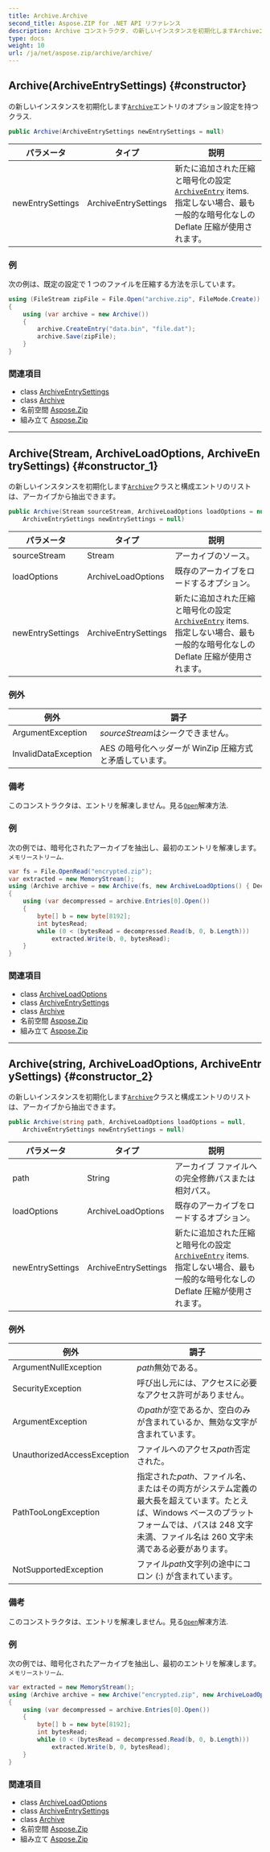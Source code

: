 ```yaml
---
title: Archive.Archive
second_title: Aspose.ZIP for .NET API リファレンス
description: Archive コンストラクタ. の新しいインスタンスを初期化しますArchiveエントリのオプション設定を持つクラス.
type: docs
weight: 10
url: /ja/net/aspose.zip/archive/archive/
---
```

## Archive(ArchiveEntrySettings) {#constructor}

の新しいインスタンスを初期化します[`Archive`](../)エントリのオプション設定を持つクラス.

```csharp
public Archive(ArchiveEntrySettings newEntrySettings = null)
```

| パラメータ | タイプ | 説明 |
| --- | --- | --- |
| newEntrySettings | ArchiveEntrySettings | 新たに追加された圧縮と暗号化の設定[`ArchiveEntry`](../../archiveentry/) items. 指定しない場合、最も一般的な暗号化なしの Deflate 圧縮が使用されます。 |

### 例

次の例は、既定の設定で 1 つのファイルを圧縮する方法を示しています。

```csharp
using (FileStream zipFile = File.Open("archive.zip", FileMode.Create))
{
    using (var archive = new Archive())
    {
        archive.CreateEntry("data.bin", "file.dat");
        archive.Save(zipFile);
    }
}
```

### 関連項目

* class [ArchiveEntrySettings](../../../aspose.zip.saving/archiveentrysettings/)
* class [Archive](../)
* 名前空間 [Aspose.Zip](../../archive/)
* 組み立て [Aspose.Zip](../../../)

---

## Archive(Stream, ArchiveLoadOptions, ArchiveEntrySettings) {#constructor_1}

の新しいインスタンスを初期化します[`Archive`](../)クラスと構成エントリのリストは、アーカイブから抽出できます。

```csharp
public Archive(Stream sourceStream, ArchiveLoadOptions loadOptions = null, 
    ArchiveEntrySettings newEntrySettings = null)
```

| パラメータ | タイプ | 説明 |
| --- | --- | --- |
| sourceStream | Stream | アーカイブのソース。 |
| loadOptions | ArchiveLoadOptions | 既存のアーカイブをロードするオプション。 |
| newEntrySettings | ArchiveEntrySettings | 新たに追加された圧縮と暗号化の設定[`ArchiveEntry`](../../archiveentry/) items. 指定しない場合、最も一般的な暗号化なしの Deflate 圧縮が使用されます。 |

### 例外

| 例外 | 調子 |
| --- | --- |
| ArgumentException | *sourceStream*はシークできません。 |
| InvalidDataException | AES の暗号化ヘッダーが WinZip 圧縮方式と矛盾しています。 |

### 備考

このコンストラクタは、エントリを解凍しません。見る[`Open`](../../archiveentry/open/)解凍方法.

### 例

次の例では、暗号化されたアーカイブを抽出し、最初のエントリを解凍します。`メモリーストリーム`.

```csharp
var fs = File.OpenRead("encrypted.zip");
var extracted = new MemoryStream();
using (Archive archive = new Archive(fs, new ArchiveLoadOptions() { DecryptionPassword = "p@s$" }))
{
    using (var decompressed = archive.Entries[0].Open())
    {
        byte[] b = new byte[8192];
        int bytesRead;
        while (0 < (bytesRead = decompressed.Read(b, 0, b.Length)))
            extracted.Write(b, 0, bytesRead);
    }
}
```

### 関連項目

* class [ArchiveLoadOptions](../../archiveloadoptions/)
* class [ArchiveEntrySettings](../../../aspose.zip.saving/archiveentrysettings/)
* class [Archive](../)
* 名前空間 [Aspose.Zip](../../archive/)
* 組み立て [Aspose.Zip](../../../)

---

## Archive(string, ArchiveLoadOptions, ArchiveEntrySettings) {#constructor_2}

の新しいインスタンスを初期化します[`Archive`](../)クラスと構成エントリのリストは、アーカイブから抽出できます。

```csharp
public Archive(string path, ArchiveLoadOptions loadOptions = null, 
    ArchiveEntrySettings newEntrySettings = null)
```

| パラメータ | タイプ | 説明 |
| --- | --- | --- |
| path | String | アーカイブ ファイルへの完全修飾パスまたは相対パス。 |
| loadOptions | ArchiveLoadOptions | 既存のアーカイブをロードするオプション。 |
| newEntrySettings | ArchiveEntrySettings | 新たに追加された圧縮と暗号化の設定[`ArchiveEntry`](../../archiveentry/) items. 指定しない場合、最も一般的な暗号化なしの Deflate 圧縮が使用されます。 |

### 例外

| 例外 | 調子 |
| --- | --- |
| ArgumentNullException | *path*無効である。 |
| SecurityException | 呼び出し元には、アクセスに必要なアクセス許可がありません。 |
| ArgumentException | の*path*が空であるか、空白のみが含まれているか、無効な文字が含まれています。 |
| UnauthorizedAccessException | ファイルへのアクセス*path*否定された。 |
| PathTooLongException | 指定された*path*、ファイル名、またはその両方がシステム定義の最大長を超えています。たとえば、Windows ベースのプラットフォームでは、パスは 248 文字未満、ファイル名は 260 文字未満である必要があります。 |
| NotSupportedException | ファイル*path*文字列の途中にコロン (:) が含まれています。 |

### 備考

このコンストラクタは、エントリを解凍しません。見る[`Open`](../../archiveentry/open/)解凍方法.

### 例

次の例では、暗号化されたアーカイブを抽出し、最初のエントリを解凍します。`メモリーストリーム`.

```csharp
var extracted = new MemoryStream();
using (Archive archive = new Archive("encrypted.zip", new ArchiveLoadOptions() { DecryptionPassword = "p@s$" }))
{
    using (var decompressed = archive.Entries[0].Open())
    {
        byte[] b = new byte[8192];
        int bytesRead;
        while (0 < (bytesRead = decompressed.Read(b, 0, b.Length)))
            extracted.Write(b, 0, bytesRead);
    }
}
```

### 関連項目

* class [ArchiveLoadOptions](../../archiveloadoptions/)
* class [ArchiveEntrySettings](../../../aspose.zip.saving/archiveentrysettings/)
* class [Archive](../)
* 名前空間 [Aspose.Zip](../../archive/)
* 組み立て [Aspose.Zip](../../../)


